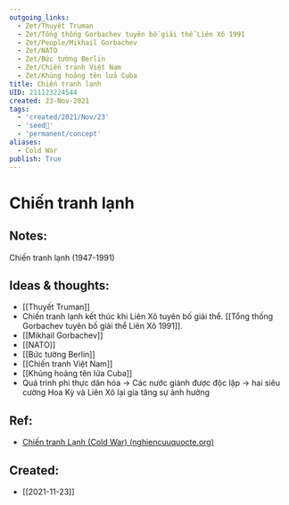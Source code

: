 ```yaml
---
outgoing_links:
  - Zet/Thuyết Truman
  - Zet/Tổng thống Gorbachev tuyên bố giải thể Liên Xô 1991
  - Zet/People/Mikhail Gorbachev
  - Zet/NATO
  - Zet/Bức tường Berlin
  - Zet/Chiến tranh Việt Nam
  - Zet/Khủng hoảng tên lửa Cuba
title: Chiến tranh lạnh
UID: 211123224544
created: 23-Nov-2021
tags:
  - 'created/2021/Nov/23'
  - 'seed🥜'
  - 'permanent/concept'
aliases:
  - Cold War
publish: True
---
```

# Chiến tranh lạnh

## Notes:
Chiến tranh lạnh (1947-1991)

## Ideas & thoughts:
- [[Thuyết Truman]]
- Chiến tranh lạnh kết thúc khi Liên Xô tuyên bố giải thể. [[Tổng thống Gorbachev tuyên bố giải thể Liên Xô 1991]].
- [[Mikhail Gorbachev]]
- [[NATO]]
- [[Bức tường Berlin]]
- [[Chiến tranh Việt Nam]]
- [[Khủng hoảng tên lửa Cuba]]
- Quá trình phi thực dân hóa -> Các nước giành được độc lập -> hai siêu cường Hoa Kỳ và Liên Xô lại gia tăng sự ảnh hưởng

## Ref:
- [Chiến tranh Lạnh (Cold War) (nghiencuuquocte.org)](http://nghiencuuquocte.org/2015/01/18/chien-tranh-lanh/)
## Created:
- [[2021-11-23]]
